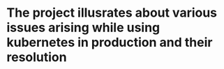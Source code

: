 # The project illusrates about various issues arising while using kubernetes in production and their resolution

